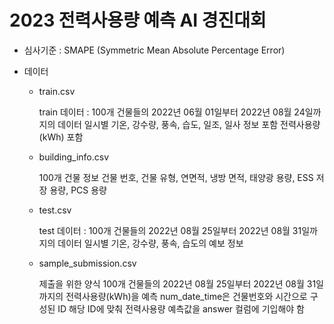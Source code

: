 # 2023 전력사용량 예측 AI 경진대회

- 심사기준 : SMAPE (Symmetric Mean Absolute Percentage Error)

- 데이터
  - train.csv
  
    train 데이터 : 100개 건물들의 2022년 06월 01일부터 2022년 08월 24일까지의 데이터
    일시별 기온, 강수량, 풍속, 습도, 일조, 일사 정보 포함
    전력사용량(kWh) 포함
  
  
  - building_info.csv
  
    100개 건물 정보
    건물 번호, 건물 유형, 연면적, 냉방 면적, 태양광 용량, ESS 저장 용량, PCS 용량
  
  
  - test.csv
  
    test 데이터 : 100개 건물들의 2022년 08월 25일부터 2022년 08월 31일까지의 데이터
    일시별 기온, 강수량, 풍속, 습도의 예보 정보
  
  
  - sample_submission.csv
  
    제출을 위한 양식
    100개 건물들의 2022년 08월 25일부터 2022년 08월 31일까지의 전력사용량(kWh)을 예측
    num_date_time은 건물번호와 시간으로 구성된 ID
    해당 ID에 맞춰 전력사용량 예측값을 answer 컬럼에 기입해야 함
